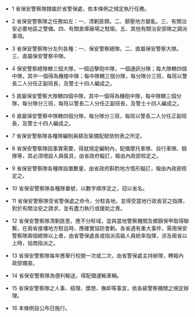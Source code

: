 * 1 省保安警察隊隸屬於省警保處，依本條例之規定執行任務。

* 2 省保安警察隊之任務如左：一、清剿匪類。二、鎮壓地方變亂。三、有關治安必要地區之警備。四、有關倉庫廠場之駐衛。五、其他有關治安部隊之調派事項。

* 3 省保安警察隊分左列各種：一、保安警察總隊。二、直屬保安警察大隊。三、直屬保安警察中隊。

* 4 保安警察總隊轄三個大隊，一個迫擊砲中隊，一個通訊分隊；每大隊轄四個中隊，其中一個得為機槍中隊；每中隊轄三個分隊，每分隊分三班，每班以警長二人分任正副班長，及警士十四人編成之。

* 5 直屬保安警察大隊轄四個中隊，其中一個得為機砲中隊，每中隊轄三個分隊，每分隊分三班，每班以警長二人分任正副班長，及警士十四人編成之。

* 6 直屬保安警察中隊轄四個分隊，每分隊分三班，每班以警長二人分任正副班長，及警士十四人編成之。

* 7 省保安警察隊各種隊編制員額及裝備配賦依附表之所定。

* 8 省保安警察隊因事實需要，得就規定編制內，配備摩托車隊、自行車隊、騎隊等，其必須增設人員裝具，由省政府擬訂，報由內政部核定之。

* 9 省保安警察隊各種隊設置數量，由省政府斟酌地方情形擬訂，報由內政部核定之。

* 10 省保安警察隊各種隊番號，以數字順序定之，冠以省名。

* 11 省保安警察隊受省警保處之命令，分駐各地，並得受當地行政長官之指揮，對於有關治安之請求，並有盡力執行或援助之責。

* 12 省保安警察隊清剿匪患，應不分畛域，並與當地警察機關及鄉鎮保甲取得聯繫，在兩省接壤地方駐巡時，應確實協防會剿。各省遇有重大事件，需用保安警察隊兩個總隊以上者，由省警保處長或指派高級人員統率指揮，涉及兩省以上時，協商指派之。

* 13 省保安警察隊每年應舉行校閱一次或二次，由省警保處主持辦理，轉報內政部備查。

* 14 省保安警察隊為便利輸送，得配備運輸車輛。

* 15 省保安警察隊之人事、經理、獎懲、撫卹等事宜，依各級警察機關之規定辦理。

* 16 本條例自公布日施行。

